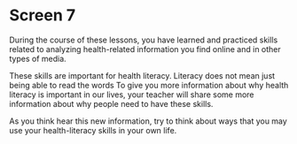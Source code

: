 # Screen 7

During the course of these lessons, you have learned and practiced skills related to analyzing health-related information you find online and in other types of media.

These skills are important for health literacy. Literacy does not mean just being able to read the words
To give you more information about why health literacy is important in our lives, your teacher will share some more information about why people need to have these skills.

As you think hear this new information, try to think about ways that you may use your health-literacy skills in your own life. 
